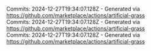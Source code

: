 Commits: 2024-12-27T19:34:07.128Z - Generated via https://github.com/marketplace/actions/artificial-grass
<br>
Commits: 2024-12-27T19:34:07.128Z - Generated via https://github.com/marketplace/actions/artificial-grass
<br>
Commits: 2024-12-27T19:34:07.128Z - Generated via https://github.com/marketplace/actions/artificial-grass
<br>
